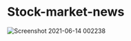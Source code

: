 # Stock-market-news
![Screenshot 2021-06-14 002238](https://user-images.githubusercontent.com/80691480/121822261-de3b5580-cca6-11eb-930a-75154acfb86d.png)

